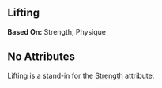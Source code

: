 Lifting
-------

__Based On:__ <span title='Space'>Strength</span>, <span title='Adventure & Fantasy'>Physique</span>

No Attributes
-------------

Lifting is a stand-in for the [Strength](Strength.md) attribute.

